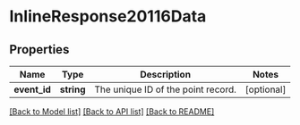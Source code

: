 # InlineResponse20116Data

## Properties
Name | Type | Description | Notes
------------ | ------------- | ------------- | -------------
**event_id** | **string** | The unique ID of the point record. | [optional] 

[[Back to Model list]](../../README.md#documentation-for-models) [[Back to API list]](../../README.md#documentation-for-api-endpoints) [[Back to README]](../../README.md)

